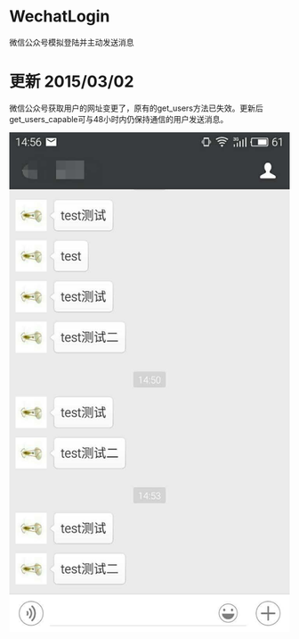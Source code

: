 # WechatLogin
微信公众号模拟登陆并主动发送消息

# 更新 2015/03/02
微信公众号获取用户的网址变更了，原有的get_users方法已失效。更新后get_users_capable可与48小时内仍保持通信的用户发送消息。

![test.jpg](./test.jpg)
